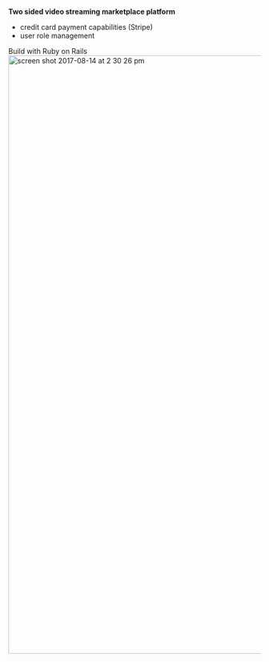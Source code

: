 <b>Two sided video streaming marketplace platform</b> 
- credit card payment capabilities (Stripe)
 - user role management
 
 Build with Ruby on Rails
 <img width="1193" alt="screen shot 2017-08-14 at 2 30 26 pm" src="https://user-images.githubusercontent.com/20131841/29379980-34781ebe-8292-11e7-864d-c7e925bd0166.png">
